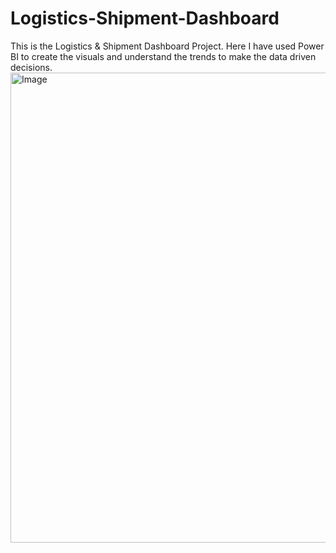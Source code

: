 # Logistics-Shipment-Dashboard
This is the Logistics &amp; Shipment Dashboard Project. Here I have used Power BI to create the visuals and understand the trends to make the data driven decisions.
<img width="1312" height="752" alt="Image" src="https://github.com/user-attachments/assets/7034c8df-6123-400a-9185-675853eb7364" />
